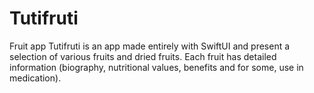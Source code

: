 # Tutifruti
Fruit app
Tutifruti is an app made entirely with SwiftUI and present a selection of various fruits and dried fruits.
Each fruit has detailed information (biography, nutritional values, benefits and for some, use in medication).
